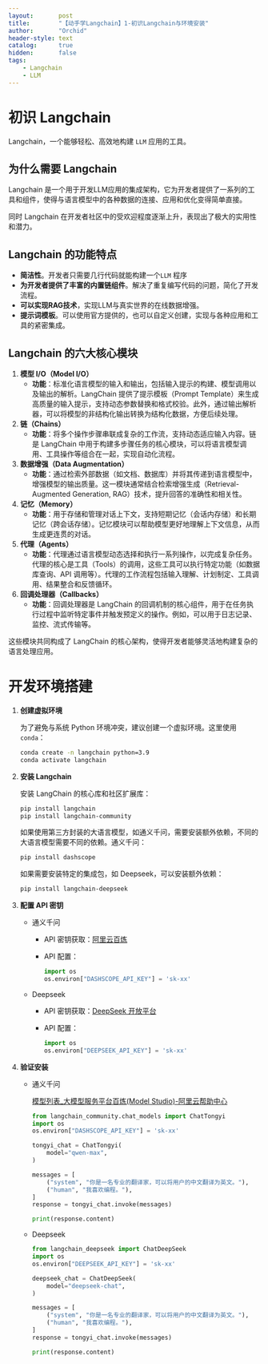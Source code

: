 ```yaml
---
layout:       post
title:        "【动手学Langchain】1-初识Langchain与环境安装"
author:       "Orchid"
header-style: text
catalog:      true
hidden:       false
tags:
    - Langchain
    - LLM
---
```


# 初识 Langchain

Langchain，一个能够轻松、高效地构建 `LLM` 应用的工具。

## 为什么需要 Langchain

Langchain 是一个用于开发LLM应用的集成架构，它为开发者提供了一系列的工具和组件，使得与语言模型中的各种数据的连接、应用和优化变得简单直接。

同时 Langchain 在开发者社区中的受欢迎程度逐渐上升，表现出了极大的实用性和潜力。

## Langchain 的功能特点

* **简洁性**。开发者只需要几行代码就能构建一个`LLM` 程序
* **为开发者提供了丰富的内置链组件**。解决了重复编写代码的问题，简化了开发流程。
* **可以实现RAG技术**，实现LLM与真实世界的在线数据增强。
* **提示词模板**。可以使用官方提供的，也可以自定义创建，实现与各种应用和工具的紧密集成。

## Langchain 的六大核心模块

1. **模型 I/O（Model I/O）**
   - **功能**：标准化语言模型的输入和输出，包括输入提示的构建、模型调用以及输出的解析。LangChain 提供了提示模板（Prompt Template）来生成高质量的输入提示，支持动态参数替换和格式校验。此外，通过输出解析器，可以将模型的非结构化输出转换为结构化数据，方便后续处理。
2. **链（Chains）**
   - **功能**：将多个操作步骤串联成复杂的工作流，支持动态适应输入内容。链是 LangChain 中用于构建多步骤任务的核心模块，可以将语言模型调用、工具操作等组合在一起，实现自动化流程。
3. **数据增强（Data Augmentation）**
   - **功能**：通过检索外部数据（如文档、数据库）并将其传递到语言模型中，增强模型的输出质量。这一模块通常结合检索增强生成（Retrieval-Augmented Generation, RAG）技术，提升回答的准确性和相关性。
4. **记忆（Memory）**
   - **功能**：用于存储和管理对话上下文，支持短期记忆（会话内存储）和长期记忆（跨会话存储）。记忆模块可以帮助模型更好地理解上下文信息，从而生成更连贯的对话。
5. **代理（Agents）**
   - **功能**：代理通过语言模型动态选择和执行一系列操作，以完成复杂任务。代理的核心是工具（Tools）的调用，这些工具可以执行特定功能（如数据库查询、API 调用等）。代理的工作流程包括输入理解、计划制定、工具调用、结果整合和反馈循环。
6. **回调处理器（Callbacks）**
   - **功能**：回调处理器是 LangChain 的回调机制的核心组件，用于在任务执行过程中监听特定事件并触发预定义的操作。例如，可以用于日志记录、监控、流式传输等。

这些模块共同构成了 LangChain 的核心架构，使得开发者能够灵活地构建复杂的语言处理应用。



# 开发环境搭建

1. **创建虚拟环境**

   为了避免与系统 Python 环境冲突，建议创建一个虚拟环境。这里使用 `conda`：

   ```bash
   conda create -n langchain python=3.9
   conda activate langchain
   ```

2. **安装 Langchain**

   安装 LangChain 的核心库和社区扩展库：

   ```bash
   pip install langchain
   pip install langchain-community
   ```

   如果使用第三方封装的大语言模型，如通义千问，需要安装额外依赖，不同的大语言模型需要不同的依赖。通义千问：

   ```bash
   pip install dashscope
   ```

   如果需要安装特定的集成包，如 Deepseek，可以安装额外依赖：

   ```bash
   pip install langchain-deepseek
   ```

3. **配置 API 密钥**

   * 通义千问 

     * API 密钥获取：[阿里云百炼](https://bailian.console.aliyun.com/#/home)

     * API 配置：

       ```python
       import os
       os.environ["DASHSCOPE_API_KEY"] = 'sk-xx'
       ```

   * Deepseek

     * API 密钥获取：[DeepSeek 开放平台](https://platform.deepseek.com/usage)

     * API 配置：

       ```python
       import os
       os.environ["DEEPSEEK_API_KEY"] = 'sk-xx'
       ```

4. **验证安装**

   * 通义千问

     [模型列表_大模型服务平台百炼(Model Studio)-阿里云帮助中心](https://help.aliyun.com/zh/model-studio/getting-started/models?spm=a2c4g.11186623.help-menu-2400256.d_0_2.5f031d1ckndWLR&scm=20140722.H_2840914._.OR_help-T_cn~zh-V_1)

     ```python
     from langchain_community.chat_models import ChatTongyi
     import os
     os.environ["DASHSCOPE_API_KEY"] = 'sk-xx'
     
     tongyi_chat = ChatTongyi(
         model="qwen-max",
     )
     
     messages = [
         ("system", "你是一名专业的翻译家，可以将用户的中文翻译为英文。"),
         ("human", "我喜欢编程。"),
     ]
     response = tongyi_chat.invoke(messages)
     
     print(response.content)
     ```

   * Deepseek

     ```python
     from langchain_deepseek import ChatDeepSeek
     import os
     os.environ["DEEPSEEK_API_KEY"] = 'sk-xx'
     
     deepseek_chat = ChatDeepSeek(
         model="deepseek-chat",
     )
     
     messages = [
         ("system", "你是一名专业的翻译家，可以将用户的中文翻译为英文。"),
         ("human", "我喜欢编程。"),
     ]
     response = tongyi_chat.invoke(messages)
     
     print(response.content)
     ```

     

